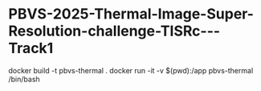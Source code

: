 # PBVS-2025-Thermal-Image-Super-Resolution-challenge-TISRc---Track1



docker build -t pbvs-thermal . 
docker run -it -v $(pwd):/app pbvs-thermal /bin/bash

